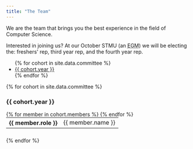 ```yaml
---
title: "The Team"
---
```


We are the team that brings you the best experience in the field of Computer Science.

Interested in joining us? At our October STMU (an <abbr title="Extraordinary General Meeting">EGM</abbr>) we will be electing the:
freshers' rep, third year rep, and the fourth year rep.

<div class="row">
	<div class="col-md-4 push-md-8 col-sm-12">
		<ul id="cohorts" class="nav flex-column">
			{% for cohort in site.data.committee %}
				<li class="nav-item">
					<a class="nav-link active" href="#cohort-{{ cohort.year }}">{{ cohort.year }}</a>
				</li>
			{% endfor %}
		</ul>
	</div>
	<!-- -->
	<!-- -->
	<div class="col-md-8 pull-md-4 col-sm-12">
		{% for cohort in site.data.committee %}
		<i id="cohort-{{ cohort.year }}"></i>
		<div class="card" style="margin-bottom: 25px;">
			<h3 class="card-header text-center">{{ cohort.year }}</h3>
			<div class="card-block">
				<table class="table-sm" style="margin: 0 auto;">
					<tbody>
						{% for member in cohort.members %}
						<tr>
							<th scope="row">{{ member.role }}</th>
							<td>{{ member.name }}</td>
						</tr>
						{% endfor %}
					</tbody>
				</table>
			</div>
		</div>
		{% endfor %}
	</div>
</div>
